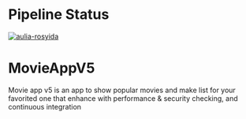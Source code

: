 # Pipeline Status
[![aulia-rosyida](https://circleci.com/gh/aulia-rosyida/MovieAppV5.svg?style=shield)](https://circleci.com/gh/aulia-rosyida/MovieAppV5)

# MovieAppV5
Movie app v5 is an app to show popular movies and make list for your favorited one that enhance with performance &amp; security checking, and continuous integration
